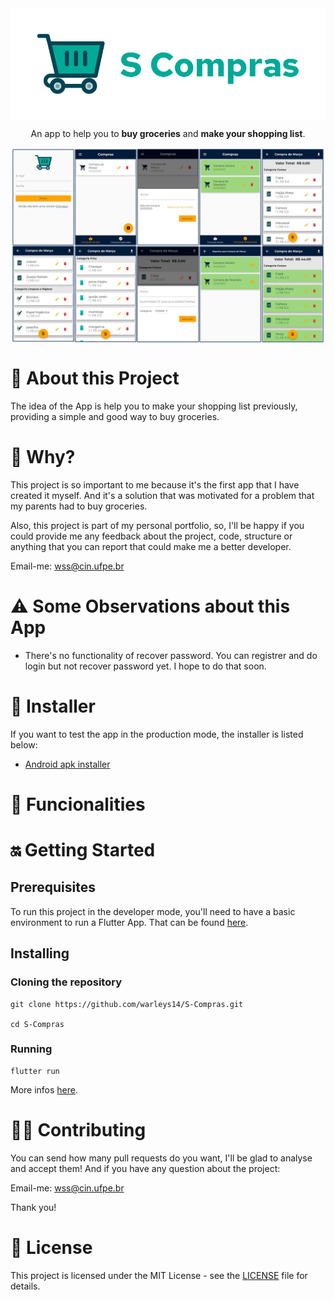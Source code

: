 <img src="assets\images\logo-readme.png" alt="Logo S Compras" align="center" />

<p align="center"> An app to help you to <strong>buy groceries</strong> and <strong>make your shopping list</strong>. </p>

<img src="assets\images\Prints-app.png" alt="Prints" align="center" />


# 👀 About this Project
The idea of the App is help you to make your shopping list previously, providing a simple and good way to buy groceries.

# 🤔 Why?
This project is so important to me because it's the first app that I have created it myself. And it's a solution that was motivated for a problem that my parents had to buy groceries.

Also, this project is part of my personal portfolio, so, I'll be happy if you could provide me any feedback about the project, code, structure or anything that you can report that could make me a better developer.

Email-me: wss@cin.ufpe.br
# ⚠ Some Observations about this App
- There's no functionality of recover password. You can registrer and do login but not recover password yet. I hope to do that soon. 

# 📲 Installer
If you want to test the app in the production mode, the installer is listed below:  
- [Android apk installer](https://drive.google.com/drive/folders/1sPuyzkMx3WE3CwH_cqfSp0GHoNZ5InNQ?usp=sharing)
# 📱 Funcionalities



# 🔛 Getting Started
## Prerequisites
To run this project in the developer mode, you'll need to have a basic environment to run a Flutter App. That can be found [here](https://flutter.dev/docs/get-started/install).


## Installing 
### Cloning the repository
```
git clone https://github.com/warleys14/S-Compras.git

cd S-Compras
```

### Running 
```
flutter run
```
More infos [here](https://flutter.dev/docs/get-started/test-drive?tab=vscode).

# 🤜🤛 Contributing
You can send how many pull requests do you want, I'll be glad to analyse and accept them! And if you have any question about the project:

Email-me: wss@cin.ufpe.br

Thank you!
# 📜 License
This project is licensed under the MIT License - see the [LICENSE](https://github.com/warleys14/S-Compras/blob/master/LICENSE) file for details.
